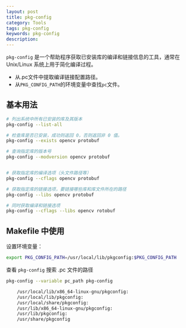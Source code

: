 ```yaml
---
layout: post
title: pkg-config
category: Tools
tags: pkg-config
keywords: pkg-config
description:
---
```


`pkg-config` 是一个帮助程序获取已安装库的编译和链接信息的工具，通常在 Unix/Linux 系统上用于简化编译过程。

- 从.pc文件中提取编译链接配置路径。
- 从`PKG_CONFIG_PATH`的环境变量中查找`pc`文件。

## 基本用法

```bash
# 列出系统中所有已安装的库及其版本
pkg-config --list-all

# 检查库是否已安装，成功则返回 0，否则返回非 0 值。
pkg-config --exists opencv protobuf

# 查询指定库的版本号
pkg-config --modversion opencv protobuf


# 获取指定库的编译选项（头文件路径等）
pkg-config --cflags opencv protobuf

# 获取指定库的链接选项，要链接哪些库和库文件所在的路径
pkg-config --libs opencv protobuf

# 同时获取编译和链接选项
pkg-config --cflags --libs opencv rotobuf
```

## Makefile 中使用


设置环境变量：

```bash
export PKG_CONFIG_PATH=/usr/local/lib/pkgconfig:$PKG_CONFIG_PATH
```

查看 `pkg-config` 搜索 .pc 文件的路径

```bash
pkg-config --variable pc_path pkg-config

    /usr/local/lib/x86_64-linux-gnu/pkgconfig:
    /usr/local/lib/pkgconfig:
    /usr/local/share/pkgconfig:
    /usr/lib/x86_64-linux-gnu/pkgconfig:
    /usr/lib/pkgconfig:
    /usr/share/pkgconfig
```